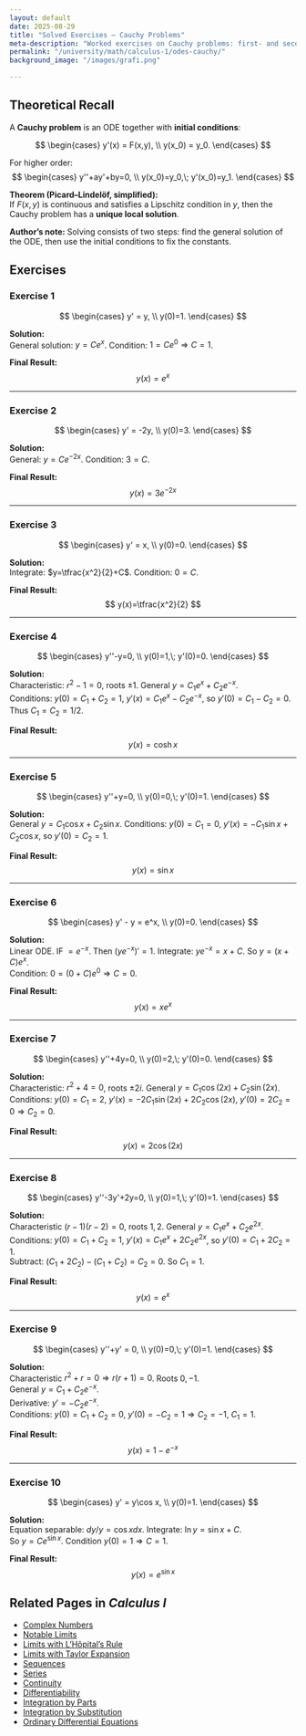 ```yaml
---
layout: default
date: 2025-08-29
title: "Solved Exercises — Cauchy Problems"
meta-description: "Worked exercises on Cauchy problems: first- and second-order ODEs with initial conditions, solved step by step, including remarks from the original Italian text."
permalink: "/university/math/calculus-1/odes-cauchy/"
background_image: "/images/grafi.png"

---
```


<div class="content-box">

## Theoretical Recall

A **Cauchy problem** is an ODE together with **initial conditions**:

$$
\begin{cases}
y'(x) = F(x,y), \\
y(x_0) = y_0.
\end{cases}
$$

For higher order:
$$
\begin{cases}
y''+ay'+by=0, \\
y(x_0)=y_0,\; y'(x_0)=y_1.
\end{cases}
$$

**Theorem (Picard–Lindelöf, simplified):**  
If $F(x,y)$ is continuous and satisfies a Lipschitz condition in $y$, then the Cauchy problem has a **unique local solution**.

**Author’s note:** Solving consists of two steps: find the general solution of the ODE, then use the initial conditions to fix the constants.

</div>

<div class="content-box">

## Exercises

### Exercise 1
$$
\begin{cases}
y' = y, \\
y(0)=1.
\end{cases}
$$

**Solution:**  
General solution: $y=Ce^x$. Condition: $1=C e^0 \Rightarrow C=1$.  

**Final Result:**
$$
y(x)=e^x
$$

---

### Exercise 2
$$
\begin{cases}
y' = -2y, \\
y(0)=3.
\end{cases}
$$

**Solution:**  
General: $y=Ce^{-2x}$. Condition: $3=C$.  

**Final Result:**
$$
y(x)=3e^{-2x}
$$

---

### Exercise 3
$$
\begin{cases}
y' = x, \\
y(0)=0.
\end{cases}
$$

**Solution:**  
Integrate: $y=\tfrac{x^2}{2}+C$. Condition: $0=C$.  

**Final Result:**
$$
y(x)=\tfrac{x^2}{2}
$$

---

### Exercise 4
$$
\begin{cases}
y''-y=0, \\
y(0)=1,\; y'(0)=0.
\end{cases}
$$

**Solution:**  
Characteristic: $r^2-1=0$, roots $\pm1$. General $y=C_1e^x+C_2e^{-x}$.  
Conditions: $y(0)=C_1+C_2=1$, $y'(x)=C_1e^x-C_2e^{-x}$, so $y'(0)=C_1-C_2=0$.  
Thus $C_1=C_2=1/2$.  

**Final Result:**
$$
y(x)=\cosh x
$$

---

### Exercise 5
$$
\begin{cases}
y''+y=0, \\
y(0)=0,\; y'(0)=1.
\end{cases}
$$

**Solution:**  
General $y=C_1\cos x+C_2\sin x$. Conditions: $y(0)=C_1=0$, $y'(x)=-C_1\sin x+C_2\cos x$, so $y'(0)=C_2=1$.  

**Final Result:**
$$
y(x)=\sin x
$$

---

### Exercise 6
$$
\begin{cases}
y' - y = e^x, \\
y(0)=0.
\end{cases}
$$

**Solution:**  
Linear ODE. IF $=e^{-x}$. Then $(ye^{-x})' =1$. Integrate: $ye^{-x}=x+C$. So $y=(x+C)e^x$.  
Condition: $0=(0+C)e^0 \Rightarrow C=0$.  

**Final Result:**
$$
y(x)=x e^x
$$

---

### Exercise 7
$$
\begin{cases}
y''+4y=0, \\
y(0)=2,\; y'(0)=0.
\end{cases}
$$

**Solution:**  
Characteristic: $r^2+4=0$, roots $\pm2i$. General $y=C_1\cos(2x)+C_2\sin(2x)$.  
Conditions: $y(0)=C_1=2$, $y'(x)=-2C_1\sin(2x)+2C_2\cos(2x)$, $y'(0)=2C_2=0\Rightarrow C_2=0$.  

**Final Result:**
$$
y(x)=2\cos(2x)
$$

---

### Exercise 8
$$
\begin{cases}
y''-3y'+2y=0, \\
y(0)=1,\; y'(0)=1.
\end{cases}
$$

**Solution:**  
Characteristic $(r-1)(r-2)=0$, roots $1,2$. General $y=C_1e^x+C_2e^{2x}$.  
Conditions: $y(0)=C_1+C_2=1$, $y'(x)=C_1e^x+2C_2e^{2x}$, so $y'(0)=C_1+2C_2=1$.  
Subtract: $(C_1+2C_2)-(C_1+C_2)=C_2=0$. So $C_1=1$.  

**Final Result:**
$$
y(x)=e^x
$$

---

### Exercise 9
$$
\begin{cases}
y''+y' = 0, \\
y(0)=0,\; y'(0)=1.
\end{cases}
$$

**Solution:**  
Characteristic $r^2+r=0\Rightarrow r(r+1)=0$. Roots $0,-1$.  
General $y=C_1+C_2e^{-x}$.  
Derivative: $y'=-C_2e^{-x}$.  
Conditions: $y(0)=C_1+C_2=0$, $y'(0)=-C_2=1\Rightarrow C_2=-1$, $C_1=1$.  

**Final Result:**
$$
y(x)=1-e^{-x}
$$

---

### Exercise 10
$$
\begin{cases}
y' = y\cos x, \\
y(0)=1.
\end{cases}
$$

**Solution:**  
Equation separable: $dy/y=\cos x dx$. Integrate: $\ln y=\sin x+C$.  
So $y=Ce^{\sin x}$. Condition $y(0)=1 \Rightarrow C=1$.  

**Final Result:**
$$
y(x)=e^{\sin x}
$$

</div>

<div class="content-box">

## Related Pages in *Calculus I*

- [Complex Numbers](/university/math/calculus-1/complex-numbers/)  
- [Notable Limits](/university/math/calculus-1/notable-limits/)  
- [Limits with L’Hôpital’s Rule](/university/math/calculus-1/limits-hopital/)  
- [Limits with Taylor Expansion](/university/math/calculus-1/limits-taylor/)  
- [Sequences](/university/math/calculus-1/sequences/)  
- [Series](/university/math/calculus-1/series/)  
- [Continuity](/university/math/calculus-1/continuity/)  
- [Differentiability](/university/math/calculus-1/differentiability/)  
- [Integration by Parts](/university/math/calculus-1/integration-by-parts/)  
- [Integration by Substitution](/university/math/calculus-1/integration-by-substitution/)  
- [Ordinary Differential Equations](/university/math/calculus-1/odes-general/)  

</div>
